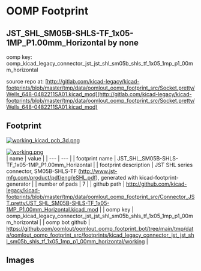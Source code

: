 # OOMP Footprint  
## JST_SHL_SM05B-SHLS-TF_1x05-1MP_P1.00mm_Horizontal  by none  
  
oomp key: oomp_kicad_legacy_connector_jst_jst_shl_sm05b_shls_tf_1x05_1mp_p1_00mm_horizontal  
  
source repo at: [http://gitlab.com/kicad-legacy/kicad-footprints/blob/master/tmp/data/oomlout_oomp_footprint_src/Socket.pretty/Wells_648-0482211SA01.kicad_mod](http://gitlab.com/kicad-legacy/kicad-footprints/blob/master/tmp/data/oomlout_oomp_footprint_src/Socket.pretty/Wells_648-0482211SA01.kicad_mod)  
## Footprint  
  
[![working_kicad_pcb_3d.png](working_kicad_pcb_3d_600.png)](working_kicad_pcb_3d.png)  
  
[![working.png](working_600.png)](working.png)  
| name | value | 
| --- | --- | 
| footprint name | JST_SHL_SM05B-SHLS-TF_1x05-1MP_P1.00mm_Horizontal | 
| footprint description | JST SHL series connector, SM05B-SHLS-TF (http://www.jst-mfg.com/product/pdf/eng/eSHL.pdf), generated with kicad-footprint-generator | 
| number of pads | 7 | 
| github path | http://github.com/kicad-legacy/kicad-footprints/blob/master/tmp/data/oomlout_oomp_footprint_src/Connector_JST.pretty/JST_SHL_SM05B-SHLS-TF_1x05-1MP_P1.00mm_Horizontal.kicad_mod | 
| oomp key | oomp_kicad_legacy_connector_jst_jst_shl_sm05b_shls_tf_1x05_1mp_p1_00mm_horizontal | 
| oomp bot github | https://github.com/oomlout/oomlout_oomp_footprint_bot/tree/main/tmp/data/oomlout_oomp_footprint_src/footprints/kicad_legacy_connector_jst_jst_shl_sm05b_shls_tf_1x05_1mp_p1_00mm_horizontal/working | 
## Images  
